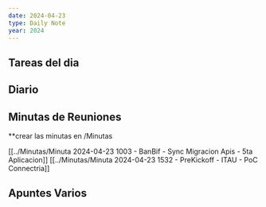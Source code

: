 ```yaml
---
date: 2024-04-23
type: Daily Note
year: 2024
---
```


## Tareas del dia

## Diario

## Minutas de Reuniones
**crear las minutas en /Minutas

[[../Minutas/Minuta 2024-04-23 1003 - BanBif  - Sync Migracion Apis - 5ta Aplicacion]]
[[../Minutas/Minuta 2024-04-23 1532 - PreKickoff - ITAU - PoC Connectria]]

## Apuntes Varios